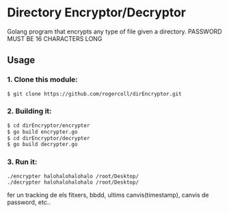 # Directory Encryptor/Decryptor
Golang program that encrypts any type of file given a directory. 
PASSWORD MUST BE 16 CHARACTERS LONG

## Usage
### 1. Clone this module:
```sh
$ git clone https://github.com/rogercoll/dirEncryptor.git
```
### 2. Building it:
```sh
$ cd dirEncryptor/encrypter
$ go build encrypter.go
$ cd dirEncryptor/decrypter
$ go build decrypter.go
```
### 3. Run it:
```golang
./encrypter halohalohalohalo /root/Desktop/
./decrypter halohalohalohalo /root/Desktop/
```


fer un tracking de els fitxers, bbdd, ultims canvis(timestamp), canvis de password, etc..
